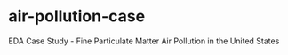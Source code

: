 air-pollution-case
==================

EDA Case Study - Fine Particulate Matter Air Pollution in the United States

